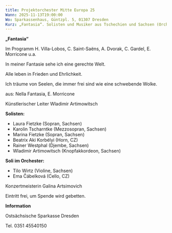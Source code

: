 ```yaml
---
title: Projektorchester Mitte Europa 25
Wann: 2025-11-13T19:00:00
Wo: Sparkassenhaus, Güntzpl. 5, 01307 Dresden
Kurz: „Fantasia“. Solisten und Musiker aus Tschechien und Sachsen (Orchester „Akkamerata e.V.“)
---
```


**„Fantasia“**



Im Programm H. Villa-Lobos, C. Saint-Saëns, A. Dvorak, C. Gardel, E. Morricone u.a.
 

In meiner Fantasie sehe ich eine gerechte Welt.

Alle leben in Frieden und Ehrlichkeit.

Ich träume von Seelen, die immer frei sind wie eine schwebende Wolke.

aus: Nella Fantasia, E. Morricone


Künstlerischer Leiter Wladimir Artimowitsch

**Solisten:**

- Laura Fietzke (Sopran, Sachsen)
- Karolin Tscharntke (Mezzosopran, Sachsen)
- Marina Fietzke (Sopran, Sachsen)
- Beatrix Aki Korbélyi (Horn, CZ)
- Rainer Westphal (Djembe, Sachsen)
- Wladimir Artimowitsch (Knopfakkordeon, Sachsen)



**Soli im Orchester:**

- Tilo Wirtz (Violine, Sachsen)
- Ema Čábelková (Cello, CZ)



Konzertmeisterin Galina Artsimovich


Eintritt frei, um Spende wird gebetten.


**Information**


Ostsächsische Sparkasse Dresden

Tel. 0351 45540150